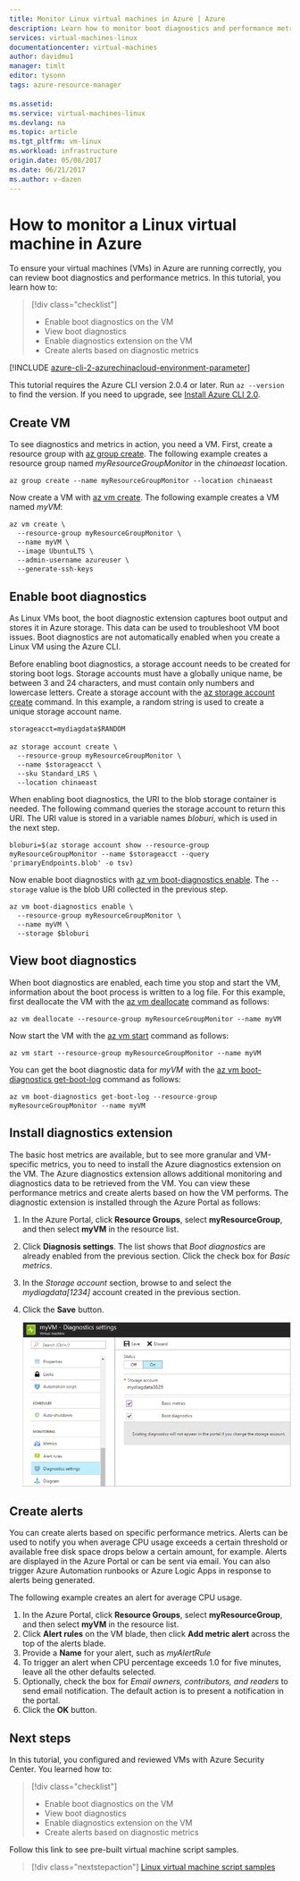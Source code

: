 ```yaml
---
title: Monitor Linux virtual machines in Azure | Azure
description: Learn how to monitor boot diagnostics and performance metrics on a Linux virtual machine in Azure
services: virtual-machines-linux
documentationcenter: virtual-machines
author: davidmu1
manager: timlt
editor: tysonn
tags: azure-resource-manager

ms.assetid: 
ms.service: virtual-machines-linux
ms.devlang: na
ms.topic: article
ms.tgt_pltfrm: vm-linux
ms.workload: infrastructure
origin.date: 05/08/2017
ms.date: 06/21/2017
ms.author: v-dazen
---
```


# How to monitor a Linux virtual machine in Azure

To ensure your virtual machines (VMs) in Azure are running correctly, you can review boot diagnostics and performance metrics. In this tutorial, you learn how to:

> [!div class="checklist"]
> * Enable boot diagnostics on the VM
> * View boot diagnostics
> * Enable diagnostics extension on the VM
> * Create alerts based on diagnostic metrics

[!INCLUDE [azure-cli-2-azurechinacloud-environment-parameter](../../../includes/azure-cli-2-azurechinacloud-environment-parameter.md)]

This tutorial requires the Azure CLI version 2.0.4 or later. Run `az --version` to find the version. If you need to upgrade, see [Install Azure CLI 2.0]( /cli/azure/install-azure-cli).

## Create VM
To see diagnostics and metrics in action, you need a VM. First, create a resource group with [az group create](https://docs.microsoft.com/cli/azure/gropu#create). The following example creates a resource group named *myResourceGroupMonitor* in the *chinaeast* location.

```azurecli
az group create --name myResourceGroupMonitor --location chinaeast
```

Now create a VM with [az vm create](https://docs.microsoft.com/cli/azure/vm#create). The following example creates a VM named *myVM*:

```azurecli
az vm create \
  --resource-group myResourceGroupMonitor \
  --name myVM \
  --image UbuntuLTS \
  --admin-username azureuser \
  --generate-ssh-keys
```

## Enable boot diagnostics

As Linux VMs boot, the boot diagnostic extension captures boot output and stores it in Azure storage. This data can be used to troubleshoot VM boot issues. Boot diagnostics are not automatically enabled when you create a Linux VM using the Azure CLI.

Before enabling boot diagnostics, a storage account needs to be created for storing boot logs. Storage accounts must have a globally unique name, be between 3 and 24 characters, and must contain only numbers and lowercase letters. Create a storage account with the [az storage account create](https://docs.microsoft.com/cli/azure/storage/account#create) command. In this example, a random string is used to create a unique storage account name. 

```azurecli
storageacct=mydiagdata$RANDOM

az storage account create \
  --resource-group myResourceGroupMonitor \
  --name $storageacct \
  --sku Standard_LRS \
  --location chinaeast
```

When enabling boot diagnostics, the URI to the blob storage container is needed. The following command queries the storage account to return this URI. The URI value is stored in a variable names *bloburi*, which is used in the next step.

```azurecli
bloburi=$(az storage account show --resource-group myResourceGroupMonitor --name $storageacct --query 'primaryEndpoints.blob' -o tsv)
```

Now enable boot diagnostics with [az vm boot-diagnostics enable](https://docs.microsoft.com/cli/azure/vm/boot-diagnostics#enable). The `--storage` value is the blob URI collected in the previous step.

```azurecli
az vm boot-diagnostics enable \
  --resource-group myResourceGroupMonitor \
  --name myVM \
  --storage $bloburi
```

## View boot diagnostics

When boot diagnostics are enabled, each time you stop and start the VM, information about the boot process is written to a log file. For this example, first deallocate the VM with the [az vm deallocate](https://docs.microsoft.com/cli/azure/vm#deallocate) command as follows:

```azurecli
az vm deallocate --resource-group myResourceGroupMonitor --name myVM
```

Now start the VM with the [az vm start]( /cli/azure/vm#stop) command as follows:

```azurecli
az vm start --resource-group myResourceGroupMonitor --name myVM
```

You can get the boot diagnostic data for *myVM* with the [az vm boot-diagnostics get-boot-log](https://docs.microsoft.com/cli/azure/vm/boot-diagnostics#get-boot-log) command as follows:

```azurecli
az vm boot-diagnostics get-boot-log --resource-group myResourceGroupMonitor --name myVM
```

## Install diagnostics extension

The basic host metrics are available, but to see more granular and VM-specific metrics, you to need to install the Azure diagnostics extension on the VM. The Azure diagnostics extension allows additional monitoring and diagnostics data to be retrieved from the VM. You can view these performance metrics and create alerts based on how the VM performs. The diagnostic extension is installed through the Azure Portal as follows:

1. In the Azure Portal, click **Resource Groups**, select **myResourceGroup**, and then select **myVM** in the resource list.
2. Click **Diagnosis settings**. The list shows that *Boot diagnostics* are already enabled from the previous section. Click the check box for *Basic metrics*.
3. In the *Storage account* section, browse to and select the *mydiagdata[1234]* account created in the previous section.
4. Click the **Save** button.

    ![View diagnostic metrics](./media/tutorial-monitoring/enable-diagnostics-extension.png)

## Create alerts

You can create alerts based on specific performance metrics. Alerts can be used to notify you when average CPU usage exceeds a certain threshold or available free disk space drops below a certain amount, for example. Alerts are displayed in the Azure Portal or can be sent via email. You can also trigger Azure Automation runbooks or Azure Logic Apps in response to alerts being generated.

The following example creates an alert for average CPU usage.

1. In the Azure Portal, click **Resource Groups**, select **myResourceGroup**, and then select **myVM** in the resource list.
2. Click **Alert rules** on the VM blade, then click **Add metric alert** across the top of the alerts blade.
4. Provide a **Name** for your alert, such as *myAlertRule*
5. To trigger an alert when CPU percentage exceeds 1.0 for five minutes, leave all the other defaults selected.
6. Optionally, check the box for *Email owners, contributors, and readers* to send email notification. The default action is to present a notification in the portal.
7. Click the **OK** button.

## Next steps

In this tutorial, you configured and reviewed VMs with Azure Security Center. You learned how to:

> [!div class="checklist"]
> * Enable boot diagnostics on the VM
> * View boot diagnostics
> * Enable diagnostics extension on the VM
> * Create alerts based on diagnostic metrics

Follow this link to see pre-built virtual machine script samples.

> [!div class="nextstepaction"]
> [Linux virtual machine script samples](./cli-samples.md)